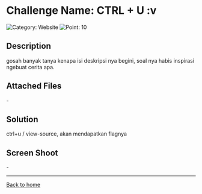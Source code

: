# Challenge Name: CTRL + U :v

![Category: Website](https://img.shields.io/badge/Category-Website-lightgrey.svg)
![Point: 10](https://img.shields.io/badge/Score-10-brightgreen.svg)

## Description

gosah banyak tanya kenapa isi deskripsi nya begini, soal nya habis inspirasi ngebuat cerita apa.

## Attached Files

\-

## Solution

ctrl+u / view-source, akan mendapatkan flagnya

## Screen Shoot

\-

---

[Back to home](/CTFR/)
